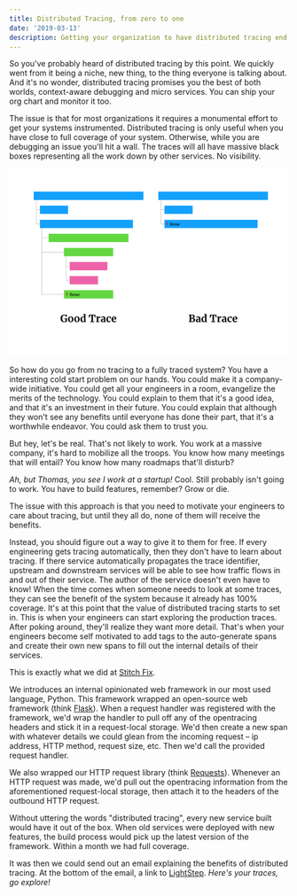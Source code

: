 ```yaml
---
title: Distributed Tracing, from zero to one
date: '2019-03-13'
description: Getting your organization to have distributed tracing end to end.
---
```

So you've probably heard of distributed tracing by this point.
We quickly went from it being a niche, new thing, to the thing everyone is talking about.
And it's no wonder, distributed tracing promises you the best of both worlds, context-aware debugging and micro services.
You can ship your org chart and monitor it too.

The issue is that for most organizations it requires a monumental effort to get your systems instrumented.
Distributed tracing is only useful when you have close to full coverage of your system.
Otherwise, while you are debugging an issue you'll hit a wall.
The traces will all have massive black boxes representing all the work down by other services.
No visibility.

![Good traces vs Bad Traces](./traces.png)

So how do you go from no tracing to a fully traced system?
You have a interesting cold start problem on our hands.
You could make it a company-wide initiative.
You could get all your engineers in a room, evangelize the merits of the technology.
You could explain to them that it's a good idea, and that it's an investment in their future.
You could explain that although they won't see any benefits until everyone has done their part, that it's a worthwhile endeavor.
You could ask them to trust you.

But hey, let's be real.
That's not likely to work.
You work at a massive company, it's hard to mobilize all the troops.
You know how many meetings that will entail?
You know how many roadmaps that'll disturb?

*Ah, but Thomas, you see I work at a startup!* Cool.
Still probably isn't going to work.
You have to build features, remember?
Grow or die.

The issue with this approach is that you need to motivate your engineers to care about tracing, but until they all do, none of them will receive the benefits.

Instead, you should figure out a way to give it to them for free.
If every engineering gets tracing automatically, then they don't have to learn about tracing.
If there service automatically propagates the trace identifier, upstream and downstream services will be able to see how traffic flows in and out of their service.
The author of the service doesn't even have to know! When the time comes when someone needs to look at some traces, they can see the benefit of the system because it already has 100% coverage.
It's at this point that the value of distributed tracing starts to set in.
This is when your engineers can start exploring the production traces.
After poking around, they'll realize they want more detail.
That's when your engineers become self motivated to add tags to the auto-generate spans and create their own new spans to fill out the internal details of their services.

This is exactly what we did at [Stitch Fix](https://twitter.com/stitchfix_algo).

We introduces an internal opinionated web framework in our most used language, Python.
This framework wrapped an open-source web framework (think [Flask](http://flask.pocoo.org)).
When a request handler was registered with the framework, we'd wrap the handler to pull off any of the opentracing headers and stick it in a request-local storage.
We'd then create a new span with whatever details we could glean from the incoming request – ip address, HTTP method, request size, etc.
Then we'd call the provided request handler.

We also wrapped our HTTP request library (think [Requests](http://docs.python-requests.org/en/master/)).
Whenever an HTTP request was made, we'd pull out the opentracing information from the aforementioned request-local storage, then attach it to the headers of the outbound HTTP request.

Without uttering the words "distributed tracing", every new service built would have it out of the box.
When old services were deployed with new features, the build process would pick up the latest version of the framework.
Within a month we had full coverage.

It was then we could send out an email explaining the benefits of distributed tracing.
At the bottom of the email, a link to [LightStep](https://lightstep.com).
*Here's your traces, go explore!*
